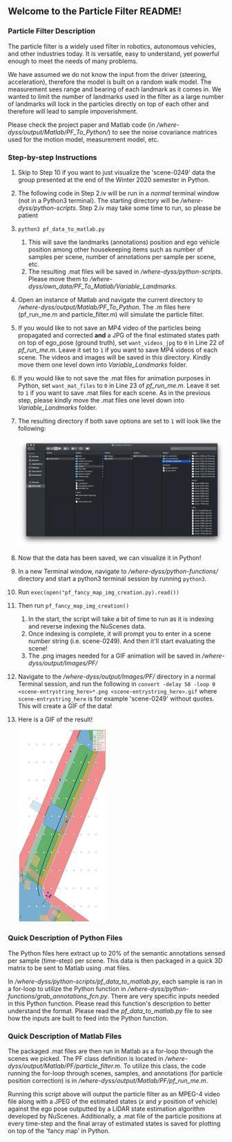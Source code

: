 ## Welcome to the Particle Filter README!

### Particle Filter Description

The particle filter is a widely used filter in robotics, autonomous vehicles, and other industries today. It is versatile, easy to understand, yet powerful enough to meet the needs of many problems.

We have assumed we do not know the input from the driver (steering, acceleration), therefore the model is built on a random walk model. The measurement sees range and bearing of each landmark as it comes in. We wanted to limit the number of landmarks used in the filter as a large number of landmarks will lock in the particles directly on top of each other and therefore will lead to sample impoverishment.

Please check the project paper and Matlab code (in */where-dyss/output/Matlab/PF_To_Python/*) to see the noise covariance matrices used for the motion model, measurement model, etc.

### Step-by-step Instructions
1. Skip to Step 10 if you want to just visualize the 'scene-0249' data the group presented at the end of the Winter 2020 semester in Python.
2. The following code in Step 2.iv will be run in a *normal* terminal window (not in a Python3 terminal). The starting directory will be */where-dyss/python-scripts*. Step 2.iv may take some time to run, so please be patient
3. `python3 pf_data_to_matlab.py`
    1. This will save the landmarks (annotations) position and ego vehicle position among other housekeeping items such as number of samples per scene, number of annotations per sample per scene, etc.
    2. The resulting .mat files will be saved in */where-dyss/python-scripts*. Please move them to */where-dyss/own_data/PF_To_Matlab/Variable_Landmarks*.
4. Open an instance of Matlab and navigate the current directory to */where-dyss/output/Matlab/PF_To_Python*. The .m files here (pf_run_me.m and particle_filter.m) will simulate the particle filter.
5. If you would like to not save an MP4 video of the particles being propagated and corrected **and** a JPG of the final estimated states path on top of ego_pose (ground truth), set `want_videos_jpg` to `0` in Line 22 of *pf_run_me.m*. Leave it set to `1` if you want to save MP4 videos of each scene. The videos and images will be saved in this directory. Kindly move them one level down into *Variable_Landmarks* folder.
6. If you would like to not save the .mat files for animation purposes in Python, set `want_mat_files` to `0` in Line 23 of *pf_run_me.m*. Leave it set to `1` if you want to save .mat files for each scene. As in the previous step, please kindly move the .mat files one level down into *Variable_Landmarks* folder.
7. The resulting directory if both save options are set to `1` will look like the following:
    
    ![pf .mat file directory](pf_mat_file_directory.png)
    
8. Now that the data has been saved, we can visualize it in Python!
9. In a new Terminal window, navigate to */where-dyss/python-functions/* directory and start a python3 terminal session by running `python3`.
10. Run `exec(open("pf_fancy_map_img_creation.py).read())`
11. Then run `pf_fancy_map_img_creation()`
    1. In the start, the script will take a bit of time to run as it is indexing and reverse indexing the NuScenes data.
    2. Once indexing is complete, it will prompt you to enter in a scene number string (i.e. scene-0249). And then it'll start evaluating the scene!
    3. The .png images needed for a GIF animation will be saved in */where-dyss/output/Images/PF/*
12. Navigate to the */where-dyss/output/Images/PF/* directory in a normal Terminal session, and run the following in `convert -delay 50 -loop 0 <scene-entrystring_here>*.png <scene-entrystring_here>.gif` where `scene-entrystring_here` is for example 'scene-0249' without quotes. This will create a GIF of the data!
13. Here is a GIF of the result!

    ![scene-0249_gif_result](scene-0249.gif )


### Quick Description of Python Files

The Python files here extract up to 20% of the semantic annotations sensed per sample (time-step) per scene. This data is then packaged in a quick 3D matrix to be sent to Matlab using .mat files. 

In */where-dyss/python-scripts/pf_data_to_matlab.py*, each sample is ran in a for-loop to utilize the Python function in */where-dyss/python-functions/grab_annotations_fcn.py*. There are very specific inputs needed in this Python function. Please read this function's description to better understand the format. Please read the *pf_data_to_matlab.py* file to see how the inputs are built to feed into the Python function.

### Quick Description of Matlab Files

The packaged .mat files are then run in Matlab as a for-loop through the scenes we picked. The PF class definition is located in */where-dyss/output/Matlab/PF/particle_filter.m*. To utilize this class, the code running the for-loop through scenes, samples, and annotations (for particle position correction) is in */where-dyss/output/Matlab/PF/pf_run_me.m*. 

Running this script above will output the particle filter as an MPEG-4 video file along with a JPEG of the estimated states (*x* and *y* position of vehicle) against the ego pose outputted by a LiDAR state estimation algorithm developed by NuScenes. Additionally, a .mat file of the particle positions at every time-step and the final array of estimated states is saved for plotting on top of the 'fancy map' in Python. 
